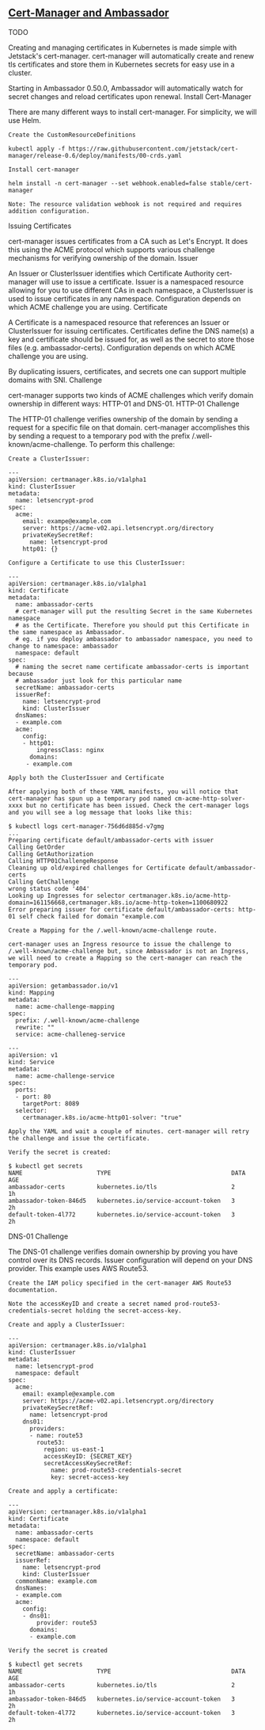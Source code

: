 ## [Cert-Manager and Ambassador](https://www.getambassador.io/user-guide/cert-manager/)


TODO


Creating and managing certificates in Kubernetes is made simple with Jetstack's cert-manager. cert-manager will automatically create and renew tls certificates and store them in Kubernetes secrets for easy use in a cluster.

Starting in Ambassador 0.50.0, Ambassador will automatically watch for secret changes and reload certificates upon renewal.
Install Cert-Manager

There are many different ways to install cert-manager. For simplicity, we will use Helm.

    Create the CustomResourceDefinitions

    kubectl apply -f https://raw.githubusercontent.com/jetstack/cert-manager/release-0.6/deploy/manifests/00-crds.yaml

    Install cert-manager

    helm install -n cert-manager --set webhook.enabled=false stable/cert-manager

    Note: The resource validation webhook is not required and requires addition configuration.

Issuing Certificates

cert-manager issues certificates from a CA such as Let's Encrypt. It does this using the ACME protocol which supports various challenge mechanisms for verifying ownership of the domain.
Issuer

An Issuer or ClusterIssuer identifies which Certificate Authority cert-manager will use to issue a certificate. Issuer is a namespaced resource allowing for you to use different CAs in each namespace, a ClusterIssuer is used to issue certificates in any namespace. Configuration depends on which ACME challenge you are using.
Certificate

A Certificate is a namespaced resource that references an Issuer or ClusterIssuer for issuing certificates. Certificates define the DNS name(s) a key and certificate should be issued for, as well as the secret to store those files (e.g. ambassador-certs). Configuration depends on which ACME challenge you are using.

By duplicating issuers, certificates, and secrets one can support multiple domains with SNI.
Challenge

cert-manager supports two kinds of ACME challenges which verify domain ownership in different ways: HTTP-01 and DNS-01.
HTTP-01 Challenge

The HTTP-01 challenge verifies ownership of the domain by sending a request for a specific file on that domain. cert-manager accomplishes this by sending a request to a temporary pod with the prefix /.well-known/acme-challenge. To perform this challenge:

    Create a ClusterIssuer:

    ---
    apiVersion: certmanager.k8s.io/v1alpha1
    kind: ClusterIssuer
    metadata:
      name: letsencrypt-prod
    spec:
      acme:
        email: exampe@example.com
        server: https://acme-v02.api.letsencrypt.org/directory
        privateKeySecretRef:
          name: letsencrypt-prod
        http01: {}

    Configure a Certificate to use this ClusterIssuer:

    ---
    apiVersion: certmanager.k8s.io/v1alpha1
    kind: Certificate
    metadata:
      name: ambassador-certs
      # cert-manager will put the resulting Secret in the same Kubernetes namespace
      # as the Certificate. Therefore you should put this Certificate in the same namespace as Ambassador.
      # eg. if you deploy ambassador to ambassador namespace, you need to change to namespace: ambassador
      namespace: default
    spec:
      # naming the secret name certificate ambassador-certs is important because
      # ambassador just look for this particular name
      secretName: ambassador-certs
      issuerRef:
        name: letsencrypt-prod
        kind: ClusterIssuer
      dnsNames:
      - example.com
      acme:
        config:
        - http01:
            ingressClass: nginx
          domains:
         - example.com

    Apply both the ClusterIssuer and Certificate

    After applying both of these YAML manifests, you will notice that cert-manager has spun up a temporary pod named cm-acme-http-solver-xxxx but no certificate has been issued. Check the cert-manager logs and you will see a log message that looks like this:

    $ kubectl logs cert-manager-756d6d885d-v7gmg
    ...
    Preparing certificate default/ambassador-certs with issuer
    Calling GetOrder
    Calling GetAuthorization
    Calling HTTP01ChallengeResponse
    Cleaning up old/expired challenges for Certificate default/ambassador-certs
    Calling GetChallenge
    wrong status code '404'
    Looking up Ingresses for selector certmanager.k8s.io/acme-http-domain=161156668,certmanager.k8s.io/acme-http-token=1100680922
    Error preparing issuer for certificate default/ambassador-certs: http-01 self check failed for domain "example.com

    Create a Mapping for the /.well-known/acme-challenge route.

    cert-manager uses an Ingress resource to issue the challenge to /.well-known/acme-challenge but, since Ambassador is not an Ingress, we will need to create a Mapping so the cert-manager can reach the temporary pod.

    ---
    apiVersion: getambassador.io/v1
    kind: Mapping
    metadata:
      name: acme-challenge-mapping
    spec:
      prefix: /.well-known/acme-challenge
      rewrite: ""
      service: acme-challeneg-service

    ---
    apiVersion: v1
    kind: Service
    metadata:
      name: acme-challenge-service
    spec:
      ports:
      - port: 80
        targetPort: 8089
      selector:
        certmanager.k8s.io/acme-http01-solver: "true"

    Apply the YAML and wait a couple of minutes. cert-manager will retry the challenge and issue the certificate.

    Verify the secret is created:

    $ kubectl get secrets
    NAME                     TYPE                                  DATA      AGE
    ambassador-certs         kubernetes.io/tls                     2         1h
    ambassador-token-846d5   kubernetes.io/service-account-token   3         2h
    default-token-4l772      kubernetes.io/service-account-token   3         2h

DNS-01 Challenge

The DNS-01 challenge verifies domain ownership by proving you have control over its DNS records. Issuer configuration will depend on your DNS provider. This example uses AWS Route53.

    Create the IAM policy specified in the cert-manager AWS Route53 documentation.

    Note the accessKeyID and create a secret named prod-route53-credentials-secret holding the secret-access-key.

    Create and apply a ClusterIssuer:

    ---
    apiVersion: certmanager.k8s.io/v1alpha1
    kind: ClusterIssuer
    metadata:
      name: letsencrypt-prod
      namespace: default
    spec:
      acme:
        email: example@example.com
        server: https://acme-v02.api.letsencrypt.org/directory
        privateKeySecretRef:
          name: letsencrypt-prod
        dns01:
          providers:
          - name: route53
            route53:
              region: us-east-1
              accessKeyID: {SECRET_KEY}
              secretAccessKeySecretRef:
                name: prod-route53-credentials-secret
                key: secret-access-key

    Create and apply a certificate:

    ---
    apiVersion: certmanager.k8s.io/v1alpha1
    kind: Certificate
    metadata:
      name: ambassador-certs
      namespace: default
    spec:
      secretName: ambassador-certs
      issuerRef:
        name: letsencrypt-prod
        kind: ClusterIssuer
      commonName: example.com
      dnsNames:
      - example.com
      acme:
        config:
        - dns01:
            provider: route53
          domains:
          - example.com

    Verify the secret is created

    $ kubectl get secrets
    NAME                     TYPE                                  DATA      AGE
    ambassador-certs         kubernetes.io/tls                     2         1h
    ambassador-token-846d5   kubernetes.io/service-account-token   3         2h
    default-token-4l772      kubernetes.io/service-account-token   3         2h
